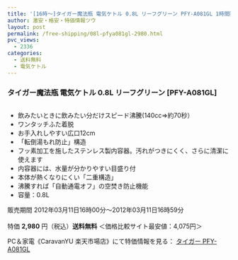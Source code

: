```yaml
---
title: '[16時〜]タイガー魔法瓶 電気ケトル 0.8L リーフグリーン PFY-A081GL 1時間限定特価2980円！送料無料！'
author: 激安・格安・特価情報ツウ
layout: post
permalink: /free-shipping/08l-pfya081gl-2980.html
pvc_views:
  - 2336
categories:
  - 送料無料
  - 電気ケトル
---
```

### タイガー魔法瓶 電気ケトル 0.8L リーフグリーン [PFY-A081GL]

<div class="img-bg2 img_L">
  <a href="http://hb.afl.rakuten.co.jp/hgc/04661a9a.c55cae38.04661a9b.8fa689b1/?pc=http%3a%2f%2fitem.rakuten.co.jp%2fpc-express%2f4904710382752%2f%3fscid%3daf_ich_link_img&#038;m=http%3a%2f%2fm.rakuten.co.jp%2fpc-express%2fi%2f10354066%2f" target="_blank"><img src="http://hbb.afl.rakuten.co.jp/hgb/?pc=http%3a%2f%2fthumbnail.image.rakuten.co.jp%2f%400_mall%2fpc-express%2fcabinet%2fximg254%2f4904710382752.jpg%3f_ex%3d128x128&#038;m=http%3a%2f%2fthumbnail.image.rakuten.co.jp%2f%400_mall%2fpc-express%2fcabinet%2fximg254%2f4904710382752.jpg" border="0" title="" alt="" /></a>
</div>

<!--more-->

  * 飲みたいときに飲みたい分だけスピード沸騰(140cc⇒約70秒）
  * ワンタッチふた着脱
  * お手入れしやすい広口12cm
  * 「転倒湯もれ防止」構造
  * フッ素加工を施したステンレス製内容器。汚れがつきにくく、さらに清潔に使えます
  * 内容器には、水量が分かりやすい目盛り付
  * 本体が熱くなりにくい「二重構造」
  * 沸騰すれば「自動通電オフ」の空焚き防止機能
  * 容量：0.8L

販売期間 2012年03月11日16時00分～2012年03月11日16時59分  
<br clear="all" />特価 <span class="tokka-price"><strong>2,980</strong></span> 円（税込）**送料無料** ＜価格比較サイト最安値：4,075円＞  
  
PC＆家電《CaravanYU 楽天市場店》にて特価情報を見る： <span class="fs150p"><a href="http://hb.afl.rakuten.co.jp/hgc/04661a9a.c55cae38.04661a9b.8fa689b1/?pc=http%3a%2f%2fitem.rakuten.co.jp%2fpc-express%2f4904710382752%2f%3fscid%3daf_ich_link_img&#038;m=http%3a%2f%2fm.rakuten.co.jp%2fpc-express%2fi%2f10354066%2f" target="_blank">タイガー PFY-A081GL</a></span>